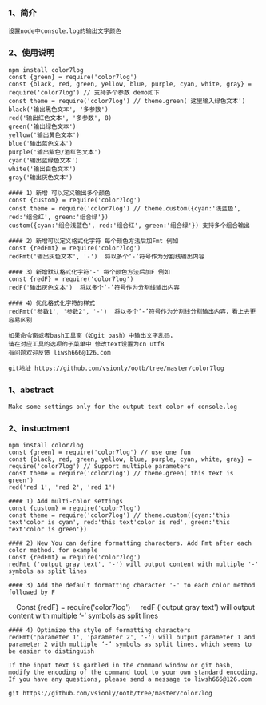 ### 1、简介
    设置node中console.log的输出文字颜色
### 2、使用说明
    npm install color7log
    const {green} = require('color7log')
    const {black, red, green, yellow, blue, purple, cyan, white, gray} = require('color7log') // 支持多个参数 demo如下
    const theme = require('color7log') // theme.green('这里输入绿色文本')
    black('输出黑色文本', '多参数')
    red('输出红色文本', '多参数', 8)
    green('输出绿色文本')
    yellow('输出黄色文本')
    blue('输出蓝色文本')
    purple('输出紫色/酒红色文本')
    cyan('输出蓝绿色文本')
    white('输出白色文本')
    gray('输出灰色文本')

    #### 1）新增 可以定义输出多个颜色
    const {custom} = require('color7log')
    const theme = require('color7log') // theme.custom({cyan:'浅蓝色', red:'组合红', green:'组合绿'})
    custom({cyan:'组合浅蓝色', red:'组合红', green:'组合绿'}) 支持多个组合输出

    #### 2）新增可以定义格式化字符 每个颜色方法后加Fmt 例如
    const {redFmt} = require('color7log')
    redFmt('输出灰色文本', '-')  将以多个‘-’符号作为分割线输出内容

    #### 3）新增默认格式化字符'-' 每个颜色方法后加F 例如
    const {redF} = require('color7log')
    redF('输出灰色文本')  将以多个‘-’符号作为分割线输出内容

    #### 4）优化格式化字符的样式
    redFmt('参数1', '参数2', '-')  将以多个‘-’符号作为分割线分别输出内容，看上去更容易区别

    如果命令窗或者bash工具窗（如git bash）中输出文字乱码，
    请在对应工具的选项的子菜单中 修改text设置为cn utf8
    有问题欢迎反馈 liwsh666@126.com

    git地址 https://github.com/vsionly/ootb/tree/master/color7log

### 1、abstract
    Make some settings only for the output text color of console.log
### 2、instuctment
    npm install color7log
    const {green} = require('color7log') // use one fun
    const {black, red, green, yellow, blue, purple, cyan, white, gray} = require('color7log') // Support multiple parameters
    const theme = require('color7log') // theme.green('this text is green')
    red('red 1', 'red 2', 'red 1')

    #### 1) Add multi-color settings
    const {custom} = require('color7log')
    const theme = require('color7log') // theme.custom({cyan:'this text'color is cyan', red:'this text'color is red', green:'this text'color is green'})

    #### 2) New You can define formatting characters. Add Fmt after each color method. for example
    Const {redFmt} = require('color7log')
    redFmt ('output gray text', '-') will output content with multiple '-' symbols as split lines

    #### 3) Add the default formatting character '-' to each color method followed by F
    Const {redF} = require('color7log')
    redF ('output gray text') will output content with multiple ‘-’ symbols as split lines

    #### 4) Optimize the style of formatting characters
    redFmt('parameter 1', 'parameter 2', '-') will output parameter 1 and parameter 2 with multiple ‘-’ symbols as split lines, which seems to be easier to distinguish

    If the input text is garbled in the command window or git bash,
    modify the encoding of the command tool to your own standard encoding.
    If you have any questions, please send a message to liwsh666@126.com

    git https://github.com/vsionly/ootb/tree/master/color7log
